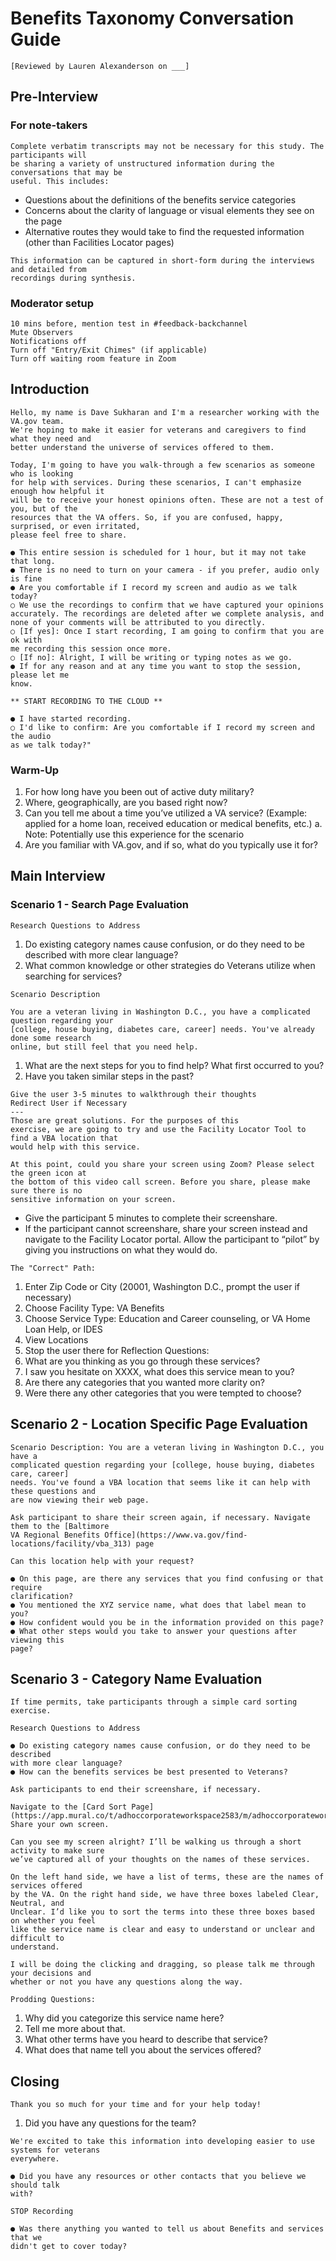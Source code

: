 # Benefits Taxonomy Conversation Guide

```
[Reviewed by Lauren Alexanderson on ___]
```
## Pre-Interview

### For note-takers

```
Complete verbatim transcripts may not be necessary for this study. The participants will
be sharing a variety of unstructured information during the conversations that may be
useful. This includes:
```

* Questions about the definitions of the benefits service categories
* Concerns about the clarity of language or visual elements they see on the page
* Alternative routes they would take to find the requested information (other than
Facilities Locator pages)

```
This information can be captured in short-form during the interviews and detailed from
recordings during synthesis.
```
### Moderator setup

```
10 mins before, mention test in #feedback-backchannel
Mute Observers
Notifications off
Turn off "Entry/Exit Chimes" (if applicable)
Turn off waiting room feature in Zoom
```

## Introduction

```
Hello, my name is Dave Sukharan and I'm a researcher working with the VA.gov team.
We're hoping to make it easier for veterans and caregivers to find what they need and
better understand the universe of services offered to them.
```
```
Today, I'm going to have you walk-through a few scenarios as someone who is looking
for help with services. During these scenarios, I can't emphasize enough how helpful it
will be to receive your honest opinions often. These are not a test of you, but of the
resources that the VA offers. So, if you are confused, happy, surprised, or even irritated,
please feel free to share.
```
```
● This entire session is scheduled for 1 hour, but it may not take that long.
● There is no need to turn on your camera - if you prefer, audio only is fine
● Are you comfortable if I record my screen and audio as we talk today?
○ We use the recordings to confirm that we have captured your opinions
accurately. The recordings are deleted after we complete analysis, and
none of your comments will be attributed to you directly.
○ [If yes]: Once I start recording, I am going to confirm that you are ok with
me recording this session once more.
○ [If no]: Alright, I will be writing or typing notes as we go.
● If for any reason and at any time you want to stop the session, please let me
know.
```
```
** START RECORDING TO THE CLOUD **
```
```
● I have started recording.
○ I'd like to confirm: Are you comfortable if I record my screen and the audio
as we talk today?"
```
### Warm-Up

1. For how long have you been out of active duty military?
2. Where, geographically, are you based right now?
3. Can you tell me about a time you’ve utilized a VA service? (Example: applied for
    a home loan, received education or medical benefits, etc.)
       a. Note: Potentially use this experience for the scenario
4. Are you familiar with VA.gov, and if so, what do you typically use it for?


## Main Interview

### Scenario 1 - Search Page Evaluation

```
Research Questions to Address
```
1. Do existing category names cause confusion, or do they need to be described with more
    clear language?
2. What common knowledge or other strategies do Veterans utilize when searching for
    services?

```
Scenario Description
```
```
You are a veteran living in Washington D.C., you have a complicated question regarding your
[college, house buying, diabetes care, career] needs. You've already done some research
online, but still feel that you need help.
```
1. What are the next steps for you to find help? What first occurred to you?
2. Have you taken similar steps in the past?

```
Give the user 3-5 minutes to walkthrough their thoughts
Redirect User if Necessary
---
Those are great solutions. For the purposes of this
exercise, we are going to try and use the Facility Locator Tool to find a VBA location that
would help with this service.
```
```
At this point, could you share your screen using Zoom? Please select the green icon at
the bottom of this video call screen. Before you share, please make sure there is no
sensitive information on your screen.
```
- Give the participant 5 minutes to complete their screenshare.
- If the participant cannot screenshare, share your screen instead and navigate to
    the Facility Locator portal. Allow the participant to “pilot” by giving you
    instructions on what they would do.

```
The "Correct" Path:
```
1. Enter Zip Code or City (20001, Washington D.C., prompt the user if necessary)
2. Choose Facility Type: VA Benefits
3. Choose Service Type: Education and Career counseling, or VA Home Loan Help,
    or IDES
4. View Locations
5. Stop the user there for Reflection Questions:
6. What are you thinking as you go through these services?
7. I saw you hesitate on XXXX, what does this service mean to you?
8. Are there any categories that you wanted more clarity on?
9. Were there any other categories that you were tempted to choose?


## Scenario 2 - Location Specific Page Evaluation

```
Scenario Description: You are a veteran living in Washington D.C., you have a
complicated question regarding your [college, house buying, diabetes care, career]
needs. You've found a VBA location that seems like it can help with these questions and
are now viewing their web page.
```
```
Ask participant to share their screen again, if necessary. Navigate them to the [Baltimore
VA Regional Benefits Office](https://www.va.gov/find-locations/facility/vba_313) page
```
```
Can this location help with your request?
```
```
● On this page, are there any services that you find confusing or that require
clarification?
● You mentioned the XYZ service name, what does that label mean to you?
● How confident would you be in the information provided on this page?
● What other steps would you take to answer your questions after viewing this
page?
```

## Scenario 3 - Category Name Evaluation

```
If time permits, take participants through a simple card sorting exercise.
```
```
Research Questions to Address
```
```
● Do existing category names cause confusion, or do they need to be described
with more clear language?
● How can the benefits services be best presented to Veterans?
```
```
Ask participants to end their screenshare, if necessary.
```
```
Navigate to the [Card Sort Page](https://app.mural.co/t/adhoccorporateworkspace2583/m/adhoccorporateworkspace2583/1641416955140/49022b3f69f3e814bf3e33cf24cdc2f02273db60). Share your own screen.
```
```
Can you see my screen alright? I’ll be walking us through a short activity to make sure
we’ve captured all of your thoughts on the names of these services.
```
```
On the left hand side, we have a list of terms, these are the names of services offered
by the VA. On the right hand side, we have three boxes labeled Clear, Neutral, and
Unclear. I’d like you to sort the terms into these three boxes based on whether you feel
like the service name is clear and easy to understand or unclear and difficult to
understand.
```
```
I will be doing the clicking and dragging, so please talk me through your decisions and
whether or not you have any questions along the way.
```
```
Prodding Questions:
```
1. Why did you categorize this service name here?
2. Tell me more about that.
3. What other terms have you heard to describe that service?
4. What does that name tell you about the services offered?


## Closing

```
Thank you so much for your time and for your help today!
```
1. Did you have any questions for the team?

```
We're excited to take this information into developing easier to use systems for veterans
everywhere.
```
```
● Did you have any resources or other contacts that you believe we should talk
with?
```
```
STOP Recording
```
```
● Was there anything you wanted to tell us about Benefits and services that we
didn't get to cover today?
```
